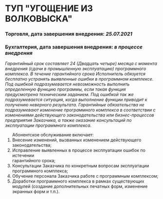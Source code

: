 # ТУП "УГОЩЕНИЕ ИЗ ВОЛКОВЫСКА"

### Торговля, дата завершения внедрения: ***25.07.2021***
### Бухгалтерия, дата завершения внедрения: ***в процессе внедрения***

*Гарантийный срок составляет 24 (Двадцать четыре) месяца с момента внедрения (сдачи в промышленную эксплуатацию) программного комплекса. В течение гарантийного срока Исполнитель обязуется бесплатно устранять выявленные ошибки в программном комплексе. Под ошибкой подразумевается невозможность выполнить определенную функцию программы, если такая функция предусмотрена техническим заданием. Под ошибкой так же подразумевается ситуация, когда выполнение функции приводит к получению неверного результата. Гарантийные обязательства не подразумевают изменение программного комплекса в соответствии с изменениями действующего законодательства или бизнес-процессов предприятия Заказчика, а также оказание консультаций по эксплуатации программного комплекса.*


<ol> Абонентское обслуживание включает:
<li>Внесение изменений, вызванных изменением действующего законодательства;</li>
<li>Исправление выявленных в процессе эксплуатации ошибок по истечении</li>
 гарантийного срока;</li>
<li>Консультации Заказчика по конкретным вопросам эксплуатации программного комплекса;</li>
<li>Обучение персонала Заказчика работе с программным комплексом;</li>
<li>Доработки программного комплекса в рамках существующих модулей (создание дополнительных печатных форм, изменение экранных форм и т.п.).</li>
</ol>
